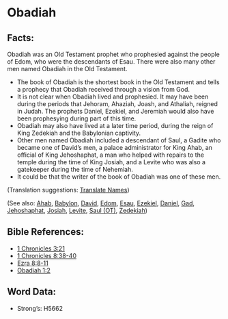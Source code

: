 # Obadiah

## Facts:

Obadiah was an Old Testament prophet who prophesied against the people of Edom, who were the descendants of Esau. There were also many other men named Obadiah in the Old Testament.

* The book of Obadiah is the shortest book in the Old Testament and tells a prophecy that Obadiah received through a vision from God.
* It is not clear when Obadiah lived and prophesied. It may have been during the periods that Jehoram, Ahaziah, Joash, and Athaliah, reigned in Judah. The prophets Daniel, Ezekiel, and Jeremiah would also have been prophesying during part of this time.
* Obadiah may also have lived at a later time period, during the reign of King Zedekiah and the Babylonian captivity.
* Other men named Obadiah included a descendant of Saul, a Gadite who became one of David’s men, a palace administrator for King Ahab, an official of King Jehoshaphat, a man who helped with repairs to the temple during the time of King Josiah, and a Levite who was also a gatekeeper during the time of Nehemiah.
* It could be that the writer of the book of Obadiah was one of these men.

(Translation suggestions: [Translate Names](rc://en/ta/man/translate/translate-names))

(See also: [Ahab](../names/ahab.md), [Babylon](../names/babylon.md), [David](../names/david.md), [Edom](../names/edom.md), [Esau](../names/esau.md), [Ezekiel](../names/ezekiel.md), [Daniel](../names/daniel.md), [Gad](../names/gad.md), [Jehoshaphat](../names/jehoshaphat.md), [Josiah](../names/josiah.md), [Levite](../names/levite.md), [Saul (OT)](../names/saul.md), [Zedekiah](../names/zedekiah.md))

## Bible References:

* [1 Chronicles 3:21](rc://en/tn/help/1ch/03/21)
* [1 Chronicles 8:38-40](rc://en/tn/help/1ch/08/38)
* [Ezra 8:8-11](rc://en/tn/help/ezr/08/08)
* [Obadiah 1:2](rc://en/tn/help/oba/01/02)

## Word Data:

* Strong’s: H5662
